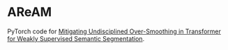 # AReAM

PyTorch code for [Mitigating Undisciplined Over-Smoothing in Transformer for Weakly Supervised Semantic Segmentation](https://arxiv.org/abs/2305.03112).